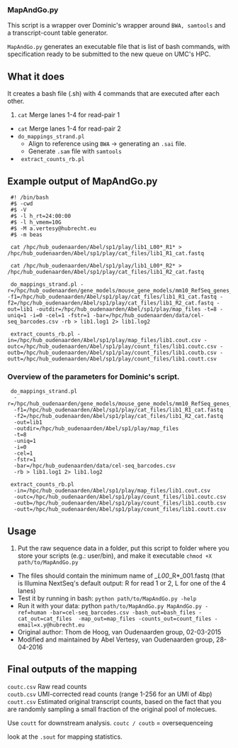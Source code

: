 ### MapAndGo.py

This script is a wrapper over Dominic's wrapper around `BWA, samtools` and a transcript-count table generator.

`MapAndGo.py` generates an executable file that is list of bash commands, with specification ready to be submitted to the new queue on UMC's HPC.

## What it does

It creates a bash file (.sh) with 4 commands that are executed after each other.

1. `cat` Merge lanes 1-4 for read-pair 1
-  `cat` Merge lanes 1-4 for read-pair 2
-  `do_mappings_strand.pl` 
	- Align to reference using `BWA` → generating an `.sai` file.
	- Generate `.sam` file with `samtools`
-  ` extract_counts_rb.pl`

## Example output of MapAndGo.py

     #! /bin/bash
     #$ -cwd
     #$ -V
     #$ -l h_rt=24:00:00
     #$ -l h_vmem=10G
     #$ -M a.vertesy@hubrecht.eu
     #$ -m beas
     
     cat /hpc/hub_oudenaarden/Abel/sp1/play/lib1_L00*_R1* > /hpc/hub_oudenaarden/Abel/sp1/play/cat_files/lib1_R1_cat.fastq
     
     cat /hpc/hub_oudenaarden/Abel/sp1/play/lib1_L00*_R2* > /hpc/hub_oudenaarden/Abel/sp1/play/cat_files/lib1_R2_cat.fastq
     
     do_mappings_strand.pl -r=/hpc/hub_oudenaarden/gene_models/mouse_gene_models/mm10_RefSeq_genes_clean_ERCC92_polyA_10_masked.fa -f1=/hpc/hub_oudenaarden/Abel/sp1/play/cat_files/lib1_R1_cat.fastq -f2=/hpc/hub_oudenaarden/Abel/sp1/play/cat_files/lib1_R2_cat.fastq -out=lib1 -outdir=/hpc/hub_oudenaarden/Abel/sp1/play/map_files -t=8 -uniq=1 -i=0 -cel=1 -fstr=1 -bar=/hpc/hub_oudenaarden/data/cel-seq_barcodes.csv -rb > lib1.log1 2> lib1.log2
     
     extract_counts_rb.pl -in=/hpc/hub_oudenaarden/Abel/sp1/play/map_files/lib1.cout.csv -outc=/hpc/hub_oudenaarden/Abel/sp1/play/count_files/lib1.coutc.csv -outb=/hpc/hub_oudenaarden/Abel/sp1/play/count_files/lib1.coutb.csv -outt=/hpc/hub_oudenaarden/Abel/sp1/play/count_files/lib1.coutt.csv
     


### Overview of the parameters for Dominic's script.


     do_mappings_strand.pl
      -r=/hpc/hub_oudenaarden/gene_models/mouse_gene_models/mm10_RefSeq_genes_clean_ERCC92_polyA_10_masked.fa
      -f1=/hpc/hub_oudenaarden/Abel/sp1/play/cat_files/lib1_R1_cat.fastq
      -f2=/hpc/hub_oudenaarden/Abel/sp1/play/cat_files/lib1_R2_cat.fastq
      -out=lib1
      -outdir=/hpc/hub_oudenaarden/Abel/sp1/play/map_files
      -t=8
      -uniq=1
      -i=0
      -cel=1
      -fstr=1
      -bar=/hpc/hub_oudenaarden/data/cel-seq_barcodes.csv
      -rb > lib1.log1 2> lib1.log2
     
     extract_counts_rb.pl
      -in=/hpc/hub_oudenaarden/Abel/sp1/play/map_files/lib1.cout.csv
      -outc=/hpc/hub_oudenaarden/Abel/sp1/play/count_files/lib1.coutc.csv
      -outb=/hpc/hub_oudenaarden/Abel/sp1/play/count_files/lib1.coutb.csv
      -outt=/hpc/hub_oudenaarden/Abel/sp1/play/count_files/lib1.coutt.csv
      
## Usage
1. Put the raw sequence data in a folder, put this script to folder where you store your scripts (e.g.: user/bin), and make it executable `chmod +X path/to/MapAndGo.py`
- The files should contain the minimum name of *_L00*_R*_001.fastq (that is Illumina NextSeq's default output: R for read 1 or 2, L for one of the 4 lanes)
- Test it by running in bash: `python path/to/MapAndGo.py -help`
- Run it with your data: python `path/to/MapAndGo.py MapAndGo.py -ref=human -bar=cel-seq_barcodes.csv -bash_out=bash_files -cat_out=cat_files  -map_out=map_files -counts_out=count_files -email=x.y@hubrecht.eu`
- Original author: Thom de Hoog, van Oudenaarden group, 02-03-2015
- Modified and maintained by Abel Vertesy, van Oudenaarden group, 28-04-2016



## Final outputs of the mapping

`coutc.csv`	Raw read counts  
`coutb.csv` UMI-corrected read counts (range 1-256 for an UMI of 4bp)
`coutt.csv` Estimated original transcript counts, based on the fact that you are randomly sampling a small fraction of the original pool of molecues.

Use `coutt` for downstream analysis.
`coutc / coutb` = oversequenceing

look at the `.sout` for mapping statistics.

